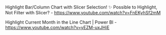 Highlight Bar/Column Chart with Slicer Selection! ✨ Possible to Highlight, Not Filter with Slicer? - https://www.youtube.com/watch?v=FnEKyhSf2mM

Highlight Current Month in the Line Chart | Power BI - https://www.youtube.com/watch?v=yEZM-uxJHiE
